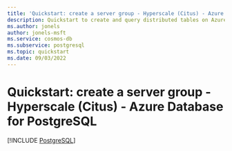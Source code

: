 ```yaml
---
title: 'Quickstart: create a server group - Hyperscale (Citus) - Azure Database for PostgreSQL'
description: Quickstart to create and query distributed tables on Azure Database for PostgreSQL Hyperscale (Citus).
ms.author: jonels
author: jonels-msft
ms.service: cosmos-db
ms.subservice: postgresql
ms.topic: quickstart
ms.date: 09/03/2022
---
```


# Quickstart: create a server group - Hyperscale (Citus) - Azure Database for PostgreSQL

[!INCLUDE [PostgreSQL](../includes/appliesto-postgresql.md)]
